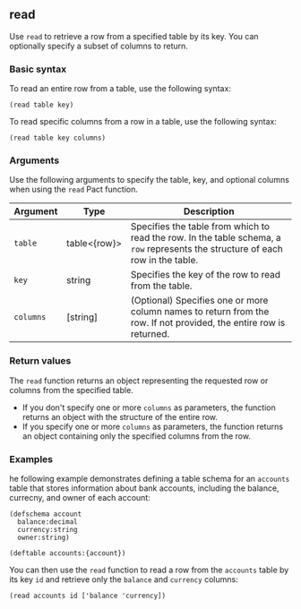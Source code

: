 ## read

Use `read` to retrieve a row from a specified table by its key. You can optionally specify a subset of columns to return.

### Basic syntax

To read an entire row from a table, use the following syntax:

```pact
(read table key)
```

To read specific columns from a row in a table, use the following syntax:

```pact
(read table key columns)
```

### Arguments

Use the following arguments to specify the table, key, and optional columns when using the `read` Pact function.

| Argument | Type | Description |
| --- | --- | --- |
| `table` | table<{row}> | Specifies the table from which to read the row. In the table schema, a `row` represents the structure of each row in the table. |
| `key` | string | Specifies the key of the row to read from the table. |
| `columns` | [string] | (Optional) Specifies one or more column names to return from the row. If not provided, the entire row is returned. |

### Return values

The `read` function returns an object representing the requested row or columns from the specified table.

- If you don't specify one or more `columns` as parameters, the function returns an object with the structure of the entire row.
- If you specify one or more `columns` as parameters, the function returns an object containing only the specified columns from the row.

### Examples

he following example demonstrates defining a table schema for an `accounts` table that stores information about bank accounts, including the balance, currecny, and owner of each account:

```pact
(defschema account
  balance:decimal
  currency:string
  owner:string)

(deftable accounts:{account})
```

You can then use the `read` function to read a row from the `accounts` table by its key `id` and retrieve only the `balance` and `currency` columns:

```pact
(read accounts id ['balance 'currency])
```

